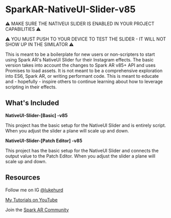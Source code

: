 # SparkAR-NativeUI-Slider-v85

⚠️ MAKE SURE THE NATIVEUI SLIDER IS ENABLED IN YOUR PROJECT CAPABILITIES ⚠️

⚠️ YOU MUST PUSH TO YOUR DEVICE TO TEST THE SLIDER - IT WILL NOT SHOW UP IN THE SIMILATOR ⚠️

This is meant to be a boilerplate for new users or non-scripters to start using Spark AR's NativeUI Slider fur their Instagram effects. The basic version takes into account the changes to Spark AR v85+ API and uses Promises to load assets. It is not meant to be a comprehensive exploration into ES6, Spark AR, or writing performant code. This is meant to educate and - hopefully - inspire others to continue learning about how to leverage scripting in their effects.

## What's Included

**NativeUI-Slider-[Basic] -v85**

This project has the basic setup for the NativeUI Slider and is entirely script. When you adjust the slider a plane will scale up and down.

**NativeUI-Slider-[Patch Editor] -v85**

This project has the basic setup for the NativeUI Slider and connects the output value to the Patch Editor. When you adjust the slider a plane will scale up and down.

## Resources

Follow me on IG [@lukehurd](https://instagram.com/lukehurd)

[My Tutorials on YouTube](http://www.youtube.com/c/LukeHurd)

Join the [Spark AR Community](https://www.facebook.com/groups/SparkARcommunity/)
